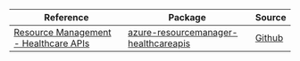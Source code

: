 | Reference | Package | Source |
|---|---|---|
|[Resource Management - Healthcare APIs](resourcemanager-healthcareapis-readme.md)|[azure-resourcemanager-healthcareapis](https://repo1.maven.org/maven2/com/azure/resourcemanager/azure-resourcemanager-healthcareapis)|[Github](https://github.com/Azure/azure-sdk-for-java/blob/main/sdk/healthcareapis/azure-resourcemanager-healthcareapis)|

